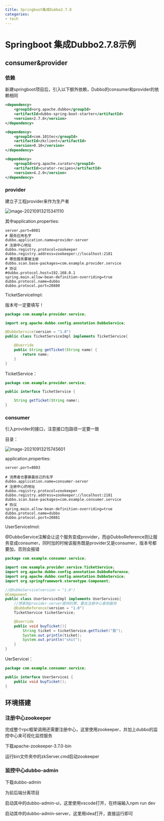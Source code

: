 ```yaml
---
title: Springboot集成Dubbo2.7.8
categories:
- tech
---
```


# Springboot 集成Dubbo2.7.8示例

<!-- more -->

## consumer&provider

### 依赖

新建springboot项目后，引入以下额外依赖，Dubbo的consumer和provider的依赖相同

```xml
<dependency>
    <groupId>org.apache.dubbo</groupId>
    <artifactId>dubbo-spring-boot-starter</artifactId>
    <version>2.7.8</version>
</dependency>

<dependency>
    <groupId>com.101tec</groupId>
    <artifactId>zkclient</artifactId>
    <version>0.10</version>
</dependency>

<dependency>
    <groupId>org.apache.curator</groupId>
    <artifactId>curator-recipes</artifactId>
    <version>4.2.0</version>
</dependency>
```

### provider

建立子工程provider来作为生产者

![image-20210913215341110](C:\Users\Jet\AppData\Roaming\Typora\typora-user-images\image-20210913215341110.png)

其中application.properties:

```properties
server.port=8081
# 服务应用名字
dubbo.application.name=provider-server
# 注册中心地址
dubbo.registry.protocol=zookeeper
dubbo.registry.address=zookeeper://localhost:2181
# 哪些服务要被注册
dubbo.scan.base-packages=com.example.provider.service
# 协议
#dubbo.protocol.host=192.168.0.1
spring.main.allow-bean-definition-overriding=true
dubbo.protocol.name=dubbo
dubbo.protocol.port=20880
```

TicketServiceImpl:

版本号一定要填写！

```java
package com.example.provider.service;

import org.apache.dubbo.config.annotation.DubboService;

@DubboService(version = "1.0")
public class TicketServiceImpl implements TicketService{

    @Override
    public String getTicket(String name) {
        return name;
    }
}
```

TicketService：

```java
package com.example.provider.service;

public interface TicketService {

    String getTicket(String name);
}
```

### consumer

引入provider的接口，注意接口包路径一定要一致

目录：

![image-20210913215745601](C:\Users\Jet\AppData\Roaming\Typora\typora-user-images\image-20210913215745601.png)

application.properties:

```properties
server.port=8083

# 消费者也要暴露自己的名字
dubbo.application.name=consumer-server
# 注册中心的地址
dubbo.registry.protocol=zookeeper
dubbo.registry.address=zookeeper://localhost:2181
dubbo.scan.base-packages=com.example.consumer.service
# 协议
spring.main.allow-bean-definition-overriding=true
dubbo.protocol.name=dubbo
dubbo.protocol.port=20881
```

UserServiceImol:

@DubboService注解会让这个服务变成provider，而@DubboReference则让服务变成consumer，同时加的时候该服务既是provider又是consumer，版本号都要加，否则会报错

```java
package com.example.consumer.service;

import com.example.provider.service.TicketService;
import org.apache.dubbo.config.annotation.DubboReference;
import org.apache.dubbo.config.annotation.DubboService;
import org.springframework.stereotype.Component;

//@DubboService(version = "1.0")
@Component
public class UserServiceImpl implements UserServicei{
    //想拿到provider-server提供的票，要去注册中心拿到服务
    @DubboReference(version = "1.0") 
    TicketService ticketService;

    @Override
    public void buyTicket(){
        String ticket = ticketService.getTicket("我");
        System.out.println(ticket);
        System.out.println("shit");
    }
}
```

UerServicei：

```java
package com.example.consumer.service;

public interface UserServicei {
    public void buyTicket();
}
```

## 环境搭建

### 注册中心zookeeper

完成整个rpc框架调用还需要注册中心，这里使用zookeeper，并加上dubbo的监控中心来可视化监控服务

下载apache-zookeeper-3.7.0-bin

运行bin文件夹中的zkServer.cmd启动zookeeper

### 监控中心dubbo-admin

下载dubbo-admin

为前后端分离项目

启动其中的dubbo-admin-ui，这里使用vscode打开，在终端输入npm run dev

启动其中的dubbo-admin-server，这里用idea打开，直接运行即可
